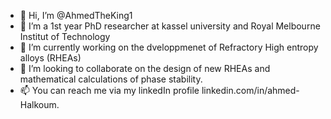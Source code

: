 - 👋 Hi, I’m @AhmedTheKing1
- 👀 I’m a 1st year PhD researcher at kassel university and Royal Melbourne Institut of Technology
- 🌱 I’m currently working on the dveloppmenet of Refractory High entropy alloys (RHEAs)
- 💞️ I’m looking to collaborate on the design of new RHEAs and mathematical calculations of phase stability. 
- 📫 You can reach me via my linkedIn profile linkedin.com/in/ahmed-Halkoum.
<!---
AhmedTheKing1/AhmedTheKing1 is a ✨ special ✨ repository because its `README.md` (this file) appears on your GitHub profile.
You can click the Preview link to take a look at your changes.
--->
